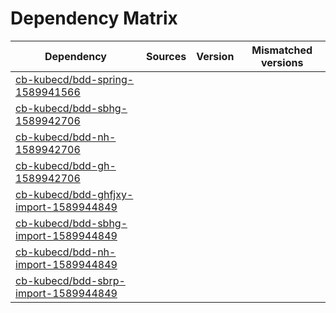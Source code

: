 # Dependency Matrix

Dependency | Sources | Version | Mismatched versions
---------- | ------- | ------- | -------------------
[cb-kubecd/bdd-spring-1589941566](https://github.com/cb-kubecd/bdd-spring-1589941566.git) |  | []() | 
[cb-kubecd/bdd-sbhg-1589942706](https://github.com/cb-kubecd/bdd-sbhg-1589942706.git) |  | []() | 
[cb-kubecd/bdd-nh-1589942706](https://github.com/cb-kubecd/bdd-nh-1589942706.git) |  | []() | 
[cb-kubecd/bdd-gh-1589942706](https://github.com/cb-kubecd/bdd-gh-1589942706.git) |  | []() | 
[cb-kubecd/bdd-ghfjxy-import-1589944849](https://github.com/cb-kubecd/bdd-ghfjxy-import-1589944849.git) |  | []() | 
[cb-kubecd/bdd-sbhg-import-1589944849](https://github.com/cb-kubecd/bdd-sbhg-import-1589944849.git) |  | []() | 
[cb-kubecd/bdd-nh-import-1589944849](https://github.com/cb-kubecd/bdd-nh-import-1589944849.git) |  | []() | 
[cb-kubecd/bdd-sbrp-import-1589944849](https://github.com/cb-kubecd/bdd-sbrp-import-1589944849.git) |  | []() | 
